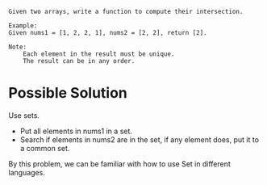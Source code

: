 	Given two arrays, write a function to compute their intersection.

	Example:
	Given nums1 = [1, 2, 2, 1], nums2 = [2, 2], return [2].

	Note:
		Each element in the result must be unique.
		The result can be in any order.

# Possible Solution

Use sets.

+ Put all elements in nums1 in a set.
+ Search if elements in nums2 are in the set, if any element does, put it to a common set.

By this problem, we can be familiar with how to use Set in different languages.